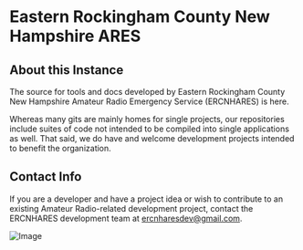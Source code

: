 # Eastern Rockingham County New Hampshire ARES
## About this Instance
The source for tools and docs developed by Eastern Rockingham County New Hampshire Amateur Radio Emergency Service (ERCNHARES) is here.

Whereas many gits are mainly homes for single projects, our repositories include suites of code not intended to be compiled into single applications as well. That said, we do have and welcome development projects intended to benefit the organization. 

## Contact Info
If you are a developer and have a project idea or wish to contribute to an existing Amateur Radio-related development project, contact the ERCNHARES development team at ercnharesdev@gmail.com.

![Image](https://github.com/user-attachments/assets/8e6f6839-f9ea-4cc7-bad7-c069e0b85405)

